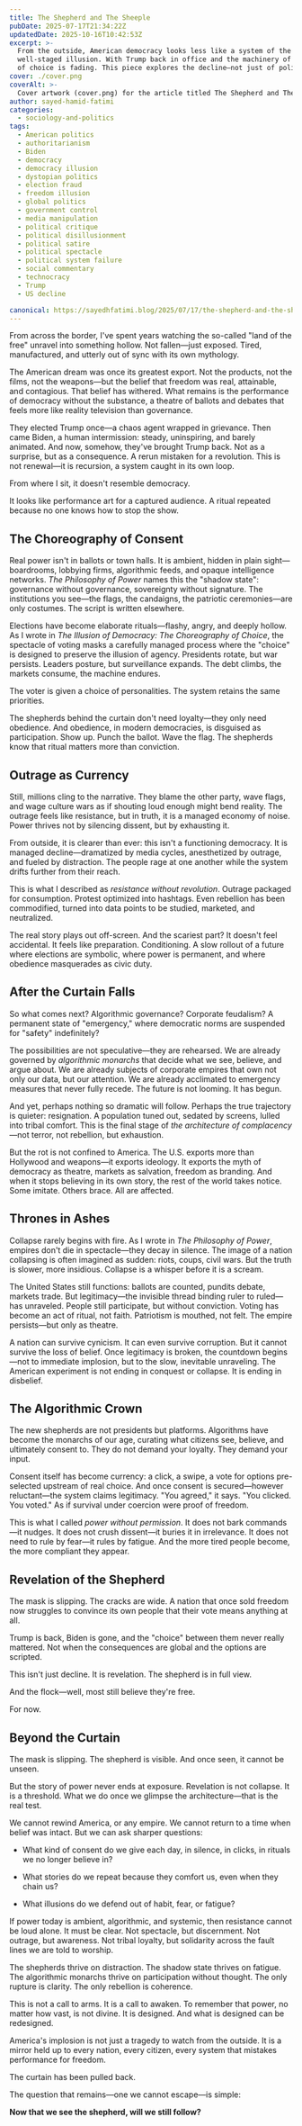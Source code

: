 ```yaml
---
title: The Shepherd and The Sheeple
pubDate: 2025-07-17T21:34:22Z
updatedDate: 2025-10-16T10:42:53Z
excerpt: >-
  From the outside, American democracy looks less like a system of the people and more like a
  well-staged illusion. With Trump back in office and the machinery of power unchanged, the illusion
  of choice is fading. This piece explores the decline—not just of politics, but of belief itself.
cover: ./cover.png
coverAlt: >-
  Cover artwork (cover.png) for the article titled The Shepherd and The Sheeple.
author: sayed-hamid-fatimi
categories:
  - sociology-and-politics
tags:
  - American politics
  - authoritarianism
  - Biden
  - democracy
  - democracy illusion
  - dystopian politics
  - election fraud
  - freedom illusion
  - global politics
  - government control
  - media manipulation
  - political critique
  - political disillusionment
  - political satire
  - political spectacle
  - political system failure
  - social commentary
  - technocracy
  - Trump
  - US decline

canonical: https://sayedhfatimi.blog/2025/07/17/the-shepherd-and-the-sheeple/
---
```


From across the border, I've spent years watching the so-called "land of the free" unravel into something hollow. Not fallen—just exposed. Tired, manufactured, and utterly out of sync with its own mythology.

The American dream was once its greatest export. Not the products, not the films, not the weapons—but the belief that freedom was real, attainable, and contagious. That belief has withered. What remains is the performance of democracy without the substance, a theatre of ballots and debates that feels more like reality television than governance.

They elected Trump once—a chaos agent wrapped in grievance. Then came Biden, a human intermission: steady, uninspiring, and barely animated. And now, somehow, they've brought Trump back. Not as a surprise, but as a consequence. A rerun mistaken for a revolution. This is not renewal—it is recursion, a system caught in its own loop.

From where I sit, it doesn't resemble democracy.

It looks like performance art for a captured audience. A ritual repeated because no one knows how to stop the show.

## The Choreography of Consent

Real power isn't in ballots or town halls. It is ambient, hidden in plain sight—boardrooms, lobbying firms, algorithmic feeds, and opaque intelligence networks. *The Philosophy of Power* names this the "shadow state": governance without governance, sovereignty without signature. The institutions you see—the flags, the candaigns, the patriotic ceremonies—are only costumes. The script is written elsewhere.

Elections have become elaborate rituals—flashy, angry, and deeply hollow. As I wrote in *The Illusion of Democracy: The Choreography of Choice*, the spectacle of voting masks a carefully managed process where the "choice" is designed to preserve the illusion of agency. Presidents rotate, but war persists. Leaders posture, but surveillance expands. The debt climbs, the markets consume, the machine endures.

The voter is given a choice of personalities. The system retains the same priorities.

The shepherds behind the curtain don't need loyalty—they only need obedience. And obedience, in modern democracies, is disguised as participation. Show up. Punch the ballot. Wave the flag. The shepherds know that ritual matters more than conviction.

## Outrage as Currency

Still, millions cling to the narrative. They blame the other party, wave flags, and wage culture wars as if shouting loud enough might bend reality. The outrage feels like resistance, but in truth, it is a managed economy of noise. Power thrives not by silencing dissent, but by exhausting it.

From outside, it is clearer than ever: this isn't a functioning democracy. It is managed decline—dramatized by media cycles, anesthetized by outrage, and fueled by distraction. The people rage at one another while the system drifts further from their reach.

This is what I described as *resistance without revolution*. Outrage packaged for consumption. Protest optimized into hashtags. Even rebellion has been commodified, turned into data points to be studied, marketed, and neutralized.

The real story plays out off-screen. And the scariest part? It doesn't feel accidental. It feels like preparation. Conditioning. A slow rollout of a future where elections are symbolic, where power is permanent, and where obedience masquerades as civic duty.

## After the Curtain Falls

So what comes next? Algorithmic governance? Corporate feudalism? A permanent state of "emergency," where democratic norms are suspended for "safety" indefinitely?

The possibilities are not speculative—they are rehearsed. We are already governed by *algorithmic monarchs* that decide what we see, believe, and argue about. We are already subjects of corporate empires that own not only our data, but our attention. We are already acclimated to emergency measures that never fully recede. The future is not looming. It has begun.

And yet, perhaps nothing so dramatic will follow. Perhaps the true trajectory is quieter: resignation. A population tuned out, sedated by screens, lulled into tribal comfort. This is the final stage of *the architecture of complacency*—not terror, not rebellion, but exhaustion.

But the rot is not confined to America. The U.S. exports more than Hollywood and weapons—it exports ideology. It exports the myth of democracy as theatre, markets as salvation, freedom as branding. And when it stops believing in its own story, the rest of the world takes notice. Some imitate. Others brace. All are affected.

## Thrones in Ashes

Collapse rarely begins with fire. As I wrote in *The Philosophy of Power*, empires don't die in spectacle—they decay in silence. The image of a nation collapsing is often imagined as sudden: riots, coups, civil wars. But the truth is slower, more insidious. Collapse is a whisper before it is a scream.

The United States still functions: ballots are counted, pundits debate, markets trade. But legitimacy—the invisible thread binding ruler to ruled—has unraveled. People still participate, but without conviction. Voting has become an act of ritual, not faith. Patriotism is mouthed, not felt. The empire persists—but only as theatre.

A nation can survive cynicism. It can even survive corruption. But it cannot survive the loss of belief. Once legitimacy is broken, the countdown begins—not to immediate implosion, but to the slow, inevitable unraveling. The American experiment is not ending in conquest or collapse. It is ending in disbelief.

## The Algorithmic Crown

The new shepherds are not presidents but platforms. Algorithms have become the monarchs of our age, curating what citizens see, believe, and ultimately consent to. They do not demand your loyalty. They demand your input.

Consent itself has become currency: a click, a swipe, a vote for options pre-selected upstream of real choice. And once consent is secured—however reluctant—the system claims legitimacy. "You agreed," it says. "You clicked. You voted." As if survival under coercion were proof of freedom.

This is what I called *power without permission*. It does not bark commands—it nudges. It does not crush dissent—it buries it in irrelevance. It does not need to rule by fear—it rules by fatigue. And the more tired people become, the more compliant they appear.

## Revelation of the Shepherd

The mask is slipping. The cracks are wide. A nation that once sold freedom now struggles to convince its own people that their vote means anything at all.

Trump is back, Biden is gone, and the "choice" between them never really mattered. Not when the consequences are global and the options are scripted.

This isn't just decline. It is revelation. The shepherd is in full view.

And the flock—well, most still believe they're free.

For now.

## Beyond the Curtain

The mask is slipping. The shepherd is visible. And once seen, it cannot be unseen.

But the story of power never ends at exposure. Revelation is not collapse. It is a threshold. What we do once we glimpse the architecture—that is the real test.

We cannot rewind America, or any empire. We cannot return to a time when belief was intact. But we can ask sharper questions:

- What kind of consent do we give each day, in silence, in clicks, in rituals we no longer believe in?

- What stories do we repeat because they comfort us, even when they chain us?

- What illusions do we defend out of habit, fear, or fatigue?

If power today is ambient, algorithmic, and systemic, then resistance cannot be loud alone. It must be clear. Not spectacle, but discernment. Not outrage, but awareness. Not tribal loyalty, but solidarity across the fault lines we are told to worship.

The shepherds thrive on distraction. The shadow state thrives on fatigue. The algorithmic monarchs thrive on participation without thought. The only rupture is clarity. The only rebellion is coherence.

This is not a call to arms. It is a call to awaken. To remember that power, no matter how vast, is not divine. It is designed. And what is designed can be redesigned.

America's implosion is not just a tragedy to watch from the outside. It is a mirror held up to every nation, every citizen, every system that mistakes performance for freedom.

The curtain has been pulled back.

The question that remains—one we cannot escape—is simple:

**Now that we see the shepherd, will we still follow?**
